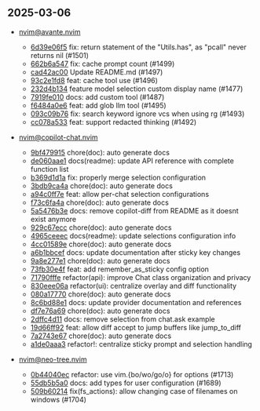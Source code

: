 ## 2025-03-06

* nvim@avante.nvim
  - [6d39e06f5](https://github.com/yetone/avante.nvim/commit/6d39e06f574416c50710dd05c1a62f3496af3f70) fix: return statement of the "Utils.has", as "pcall" never returns nil (#1501)
  - [662b6a547](https://github.com/yetone/avante.nvim/commit/662b6a547b2214232e7ff9e2dd3ba15fc22ca75a) fix: cache prompt count (#1499)
  - [cad42ac00](https://github.com/yetone/avante.nvim/commit/cad42ac00f991e9cf6c5c8cd12b9fe1070344ea2) Update README.md (#1497)
  - [93c2e1fd8](https://github.com/yetone/avante.nvim/commit/93c2e1fd83a98ae537d2b1a35e7f714fdcc77391) feat: cache tool use (#1496)
  - [232d4b134](https://github.com/yetone/avante.nvim/commit/232d4b1340bf3d1d9a97a15fee80b46980320e19) feature model selection custom display name (#1477)
  - [7919fe010](https://github.com/yetone/avante.nvim/commit/7919fe010b46f76d50a30f7cc418a57ecb5965b8) docs: add custom tool (#1487)
  - [f6484a0e6](https://github.com/yetone/avante.nvim/commit/f6484a0e6119cf9a34db1acea8b2a45c58c598c3) feat: add glob llm tool (#1495)
  - [093c09b76](https://github.com/yetone/avante.nvim/commit/093c09b76086c3531db3c2dd9d80d7693b6d2634) fix: search keyword ignore vcs when using rg (#1493)
  - [cc078a533](https://github.com/yetone/avante.nvim/commit/cc078a5337d0ca2d69eeee2e9a43dd5df28f2f4d) feat: support redacted thinking (#1492)

* nvim@copilot-chat.nvim
  - [9bf479915](https://github.com/CopilotC-Nvim/CopilotChat.nvim/commit/9bf4799153c548cafc90af8f0db9845fc26f0c7e) chore(doc): auto generate docs
  - [de060aae1](https://github.com/CopilotC-Nvim/CopilotChat.nvim/commit/de060aae1e5e60d3473629aae14e564d6e7fc6d3) docs(readme): update API reference with complete function list
  - [b369d1d1a](https://github.com/CopilotC-Nvim/CopilotChat.nvim/commit/b369d1d1af04db7039aa93d33a272d63977eaddd) fix: properly merge selection configuration
  - [3bdb9ca4a](https://github.com/CopilotC-Nvim/CopilotChat.nvim/commit/3bdb9ca4a29688ca425eb0d524edd43fa859b9d0) chore(doc): auto generate docs
  - [a94c0ff7e](https://github.com/CopilotC-Nvim/CopilotChat.nvim/commit/a94c0ff7e7400232d2ffb5bc2113cdd4c327d26a) feat: allow per-chat selection configurations
  - [f73c6fa4a](https://github.com/CopilotC-Nvim/CopilotChat.nvim/commit/f73c6fa4a18b71129e92a28660090de3374ee01c) chore(doc): auto generate docs
  - [5a5476b3e](https://github.com/CopilotC-Nvim/CopilotChat.nvim/commit/5a5476b3eba02ad557a3456faec101394d65b11b) docs: remove copilot-diff from README as it doesnt exist anymore
  - [929c67ecc](https://github.com/CopilotC-Nvim/CopilotChat.nvim/commit/929c67eccfef5badb51b309f009c1314c3458a52) chore(doc): auto generate docs
  - [4965ceeec](https://github.com/CopilotC-Nvim/CopilotChat.nvim/commit/4965ceeecf3cc20995bd9a5e26be7d1b2d75b99d) docs(readme): update selections configuration info
  - [4cc01589e](https://github.com/CopilotC-Nvim/CopilotChat.nvim/commit/4cc01589eb3945810eadf8486fb0fb5743209ece) chore(doc): auto generate docs
  - [a6b1bbcef](https://github.com/CopilotC-Nvim/CopilotChat.nvim/commit/a6b1bbcefcc493f7ad16811fb9c628a5830de39d) docs: update documentation after sticky key changes
  - [9a8e277e1](https://github.com/CopilotC-Nvim/CopilotChat.nvim/commit/9a8e277e14643af1cf7a44669fa239acbaeeca6e) chore(doc): auto generate docs
  - [73fb30e4f](https://github.com/CopilotC-Nvim/CopilotChat.nvim/commit/73fb30e4f159b336221671bbd26dc20d9d17f270) feat: add remember_as_sticky config option
  - [71790fffe](https://github.com/CopilotC-Nvim/CopilotChat.nvim/commit/71790fffea719dcfe33408c780725226e1827bf3) refactor(api): improve Chat class organization and privacy
  - [830eee06a](https://github.com/CopilotC-Nvim/CopilotChat.nvim/commit/830eee06a236ffbf9effbde38da903ef96ece296) refactor(ui): centralize overlay and diff functionality
  - [080a17770](https://github.com/CopilotC-Nvim/CopilotChat.nvim/commit/080a1777077f0bf92f73c3742778d338cf961920) chore(doc): auto generate docs
  - [8c6bd88e1](https://github.com/CopilotC-Nvim/CopilotChat.nvim/commit/8c6bd88e103339eb53b9fb640bc3f3bd71b5e79a) docs: update provider documentation and references
  - [df7e76a69](https://github.com/CopilotC-Nvim/CopilotChat.nvim/commit/df7e76a693cc7252785c3bd53af2167d78759280) chore(doc): auto generate docs
  - [2dffc4d11](https://github.com/CopilotC-Nvim/CopilotChat.nvim/commit/2dffc4d112836bf142470b507ab3b4c452e0492a) docs: remove selection from chat.ask example
  - [19d66ff92](https://github.com/CopilotC-Nvim/CopilotChat.nvim/commit/19d66ff92baab099cc5617f42b46a2b0d4d1cde8) feat: allow diff accept to jump buffers like jump_to_diff
  - [7a2743e67](https://github.com/CopilotC-Nvim/CopilotChat.nvim/commit/7a2743e67a35fb8a513c29c535dcd6d1838cd44d) chore(doc): auto generate docs
  - [a1de0aaa3](https://github.com/CopilotC-Nvim/CopilotChat.nvim/commit/a1de0aaa366d1e7ff4d88483732454b6a398bec3) refactor!: centralize sticky prompt and selection handling

* nvim@neo-tree.nvim
  - [0b44040ec](https://github.com/nvim-neo-tree/neo-tree.nvim/commit/0b44040ec7b8472dfc504bbcec735419347797ad) refactor: use vim.{bo/wo/go/o} for options (#1713)
  - [55db5b5a0](https://github.com/nvim-neo-tree/neo-tree.nvim/commit/55db5b5a00a57a4e6f66649630aad983a77f8438) docs: add types for user configuration (#1689)
  - [509b60214](https://github.com/nvim-neo-tree/neo-tree.nvim/commit/509b60214bee51312b9b11c37112f43f37c63a4b) fix(fs_actions): allow changing case of filenames on windows (#1704)
